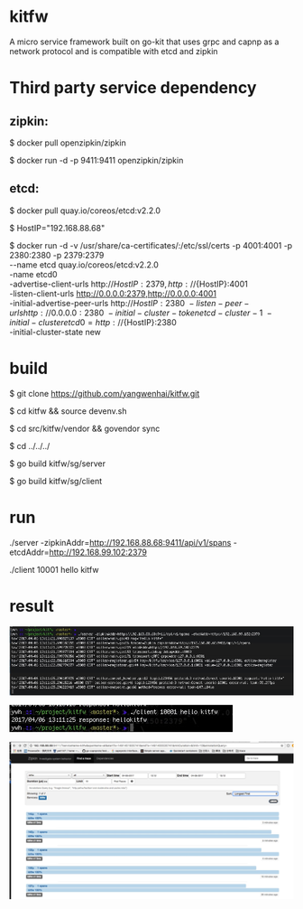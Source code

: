# kitfw
A micro service framework built on go-kit that uses grpc and capnp as a network protocol and is compatible with etcd and zipkin

# Third party service dependency

## zipkin:

$ docker pull openzipkin/zipkin

$ docker run -d -p 9411:9411 openzipkin/zipkin     

## etcd:

$ docker pull quay.io/coreos/etcd:v2.2.0    

$ HostIP="192.168.88.68"

$ docker run -d -v /usr/share/ca-certificates/:/etc/ssl/certs -p 4001:4001 -p 2380:2380 -p 2379:2379 \
 --name etcd quay.io/coreos/etcd:v2.2.0 \
 -name etcd0 \
 -advertise-client-urls http://${HostIP}:2379,http://${HostIP}:4001 \
 -listen-client-urls http://0.0.0.0:2379,http://0.0.0.0:4001 \
 -initial-advertise-peer-urls http://${HostIP}:2380 \
 -listen-peer-urls http://0.0.0.0:2380 \
 -initial-cluster-token etcd-cluster-1 \
 -initial-cluster etcd0=http://${HostIP}:2380 \
 -initial-cluster-state new

# build 

$ git clone https://github.com/yangwenhai/kitfw.git

$ cd kitfw && source devenv.sh

$ cd src/kitfw/vendor && govendor sync

$ cd ../../../

$ go build kitfw/sg/server

$ go build kitfw/sg/client 


# run

./server -zipkinAddr=http://192.168.88.68:9411/api/v1/spans -etcdAddr=http://192.168.99.102:2379

./client 10001 hello kitfw

# result

 ![image](https://github.com/yangwenhai/kitfw/blob/master/image/server.png)

 ![image](https://github.com/yangwenhai/kitfw/blob/master/image/client.png)

 ![image](https://github.com/yangwenhai/kitfw/blob/master/image/zipkin.png)